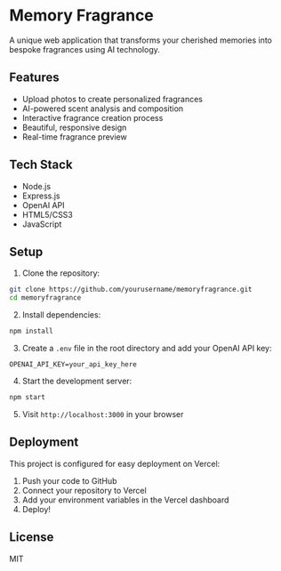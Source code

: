 # Memory Fragrance

A unique web application that transforms your cherished memories into bespoke fragrances using AI technology.

## Features

- Upload photos to create personalized fragrances
- AI-powered scent analysis and composition
- Interactive fragrance creation process
- Beautiful, responsive design
- Real-time fragrance preview

## Tech Stack

- Node.js
- Express.js
- OpenAI API
- HTML5/CSS3
- JavaScript

## Setup

1. Clone the repository:
```bash
git clone https://github.com/yourusername/memoryfragrance.git
cd memoryfragrance
```

2. Install dependencies:
```bash
npm install
```

3. Create a `.env` file in the root directory and add your OpenAI API key:
```
OPENAI_API_KEY=your_api_key_here
```

4. Start the development server:
```bash
npm start
```

5. Visit `http://localhost:3000` in your browser

## Deployment

This project is configured for easy deployment on Vercel:

1. Push your code to GitHub
2. Connect your repository to Vercel
3. Add your environment variables in the Vercel dashboard
4. Deploy!

## License

MIT 